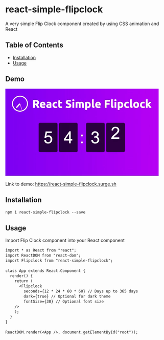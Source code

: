 # react-simple-flipclock

A very simple Flip Clock component created by using CSS animation and React

## Table of Contents

- [Installation](#installation)
- [Usage](#usage)

## Demo
![](demo.gif)

Link to demo: https://react-simple-flipclock.surge.sh

## Installation

```
npm i react-simple-flipclock --save
```

## Usage

Import Flip Clock component into your React component

```
import * as React from "react";
import ReactDOM from "react-dom";
import Flipclock from "react-simple-flipclock";

class App extends React.Component {
  render() {
    return (
      <Flipclock 
        seconds={12 * 24 * 60 * 60} // Days up to 365 days
        dark={true} // Optional for dark theme
        fontSize={30} // Optional font size
    />
    );
  }
}

ReactDOM.render(<App />, document.getElementById("root"));

```

